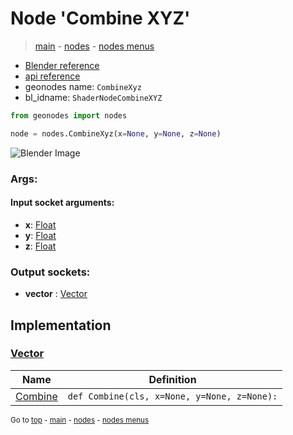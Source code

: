 # Node 'Combine XYZ'

> [main](../structure.md) - [nodes](nodes.md) - [nodes menus](nodes_menus.md)

- [Blender reference](https://docs.blender.org/manual/en/latest/modeling/geometry_nodes/vector/combine_xyz.html)
- [api reference](https://docs.blender.org/api/current/bpy.types.ShaderNodeCombineXYZ.html)
- geonodes name: `CombineXyz`
- bl_idname: `ShaderNodeCombineXYZ`

```python
from geonodes import nodes

node = nodes.CombineXyz(x=None, y=None, z=None)
```

![Blender Image](https://docs.blender.org/manual/en/latest/_images/node-types_ShaderNodeCombineXYZ.webp)

### Args:

#### Input socket arguments:

- **x**: [Float](Float.md)
- **y**: [Float](Float.md)
- **z**: [Float](Float.md)

### Output sockets:

- **vector** : [Vector](Vector.md)

## Implementation

### [Vector](Vector.md)

| Name | Definition |
|------|------------|
 | [Combine](Vector.md#Combine-classmethod) | `def Combine(cls, x=None, y=None, z=None):` |

<sub>Go to [top](#node-Combine-XYZ) - [main](../structure.md) - [nodes](nodes.md) - [nodes menus](nodes_menus.md)</sub>

